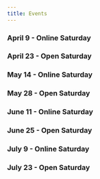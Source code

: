 ```yaml
---
title: Events
---
```


### April 9 - Online Saturday

### April 23 - Open Saturday

### May 14 - Online Saturday

### May 28 - Open Saturday

### June 11 - Online Saturday

### June 25 - Open Saturday

### July 9 - Online Saturday

### July 23 - Open Saturday
